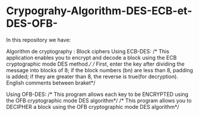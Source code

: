 # Crypograhy-Algorithm-DES-ECB-et-DES-OFB-

In this repository we have:

Algorithm de cryptography : Block ciphers
Using ECB-DES:
/* This application enables you to encrypt and decode a block using the ECB cryptographic mode DES method.*/
/* First, enter the key after dividing the message into blocks of 8; if the block numbers (bn) are less than 8, padding is added;
 if they are greater than 8, the reverse is true(for decryption). English comments between braket*/

Using OFB-DES:
/* This program allows each key to be ENCRYPTED using the OFB cryptographic mode DES algorithm*/
/* This program allows you to DECIPHER a block using the OFB cryptographic mode DES algorithm*/

 
